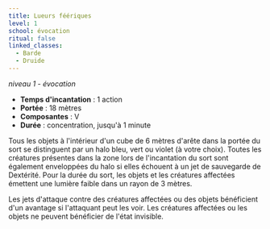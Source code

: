 ```yaml
---
title: Lueurs féériques
level: 1
school: évocation
ritual: false
linked_classes:
  - Barde
  - Druide
---
```

*niveau 1 - évocation*

- **Temps d'incantation** : 1 action
- **Portée** : 18 mètres
- **Composantes** : V
- **Durée** : concentration, jusqu'à 1 minute

Tous les objets à l'intérieur d'un cube de 6 mètres d'arête dans la portée du sort se distinguent par un halo bleu, vert ou violet (à votre choix). Toutes les créatures présentes dans la zone lors de l'incantation du sort sont également enveloppées du halo si elles échouent à un jet de sauvegarde de Dextérité. Pour la durée du sort, les objets et les créatures affectées émettent une lumière faible dans un rayon de 3 mètres.

Les jets d'attaque contre des créatures affectées ou des objets bénéficient d'un avantage si l'attaquant peut les voir. Les créatures affectées ou les objets ne peuvent bénéficier de l'état invisible.